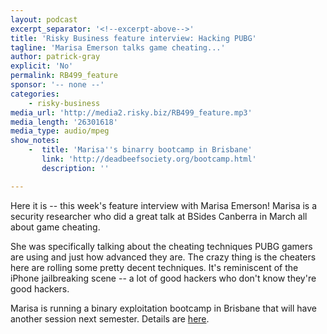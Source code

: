 ```yaml
---
layout: podcast
excerpt_separator: '<!--excerpt-above-->'
title: 'Risky Business feature interview: Hacking PUBG'
tagline: 'Marisa Emerson talks game cheating...'
author: patrick-gray
explicit: 'No'
permalink: RB499_feature
sponsor: '-- none --'
categories:
    - risky-business
media_url: 'http://media2.risky.biz/RB499_feature.mp3'
media_length: '26301618'
media_type: audio/mpeg
show_notes:
    -  title: 'Marisa''s binarry bootcamp in Brisbane'
       link: 'http://deadbeefsociety.org/bootcamp.html'
       description: '' 

---
```

Here it is -- this week's feature interview with Marisa Emerson! Marisa is a security researcher who did a great talk at BSides Canberra in March all about game cheating.

She was specifically talking about the cheating techniques PUBG gamers are using and just how advanced they are. The crazy thing is the cheaters here are rolling some pretty decent techniques. It's reminiscent of the iPhone jailbreaking scene -- a lot of good hackers who don't know they're good hackers.

Marisa is running a binary exploitation bootcamp in Brisbane that will have another session next semester. Details are <a href='http://deadbeefsociety.org/bootcamp.html'>here</a>.
